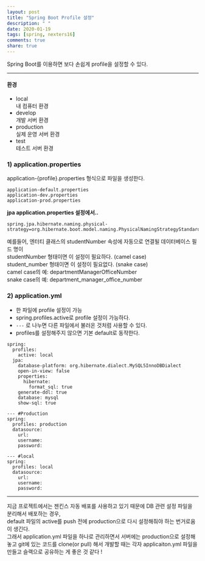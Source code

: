 ```yaml
---
layout: post
title: "Spring Boot Profile 설정"
description: " "
date: 2020-01-19
tags: [spring, nexters16]
comments: true
share: true
---
```


Spring Boot를 이용하면 보다 손쉽게 profile을 설정할 수 있다.

---

#### 환경    
- local     
내 컴퓨터 환경   
- develop      
개발 서버 환경   
- production    
실제 운영 서버 환경     
- test     
테스트 서버 환경   


### 1) application.properties  
application-{profile}.properties 형식으로 파일을 생성한다.   

```
application-default.properties
application-dev.properties
application-prod.properties
```

**jpa application.properties 설정에서..**    

```
spring.jpa.hibernate.naming.physical-strategy=org.hibernate.boot.model.naming.PhysicalNamingStrategyStandardImpl
```

예를들어, 엔터티 클래스의 studentNumber 속성에 자동으로 연결될 데이터베이스 필드 명이    
studentNumber 형태이면 이 설정이 필요하다. (camel case)  
student_number 형태이면 이 설정이 필요없다. (snake case)    
camel case의 예: departmentManagerOfficeNumber     
snake case의 예: department_manager_office_number     

### 2) application.yml    
- 한 파일에 profile 설정이 가능     
- spring.profiles.active로 profile 설정이 가능하다.   
- ```---``` 로 나누면 다른 파일에서 불러온 것처럼 사용할 수 있다.        
- profiles를 설정해주지 않으면 기본 default로 동작한다.    

```
spring:
  profiles:
    active: local
  jpa:
    database-platform: org.hibernate.dialect.MySQL5InnoDBDialect
    open-in-view: false
    properties:
      hibernate:
        format_sql: true
    generate-ddl: true
    database: mysql
    show-sql: true

--- #Production 
spring:
  profiles: production
  datasource:
    url:
    username: 
    password: 

--- #local
spring:
  profiles: local
  datasource:
    url: 
    username: 
    password: 
```

-----------------------

지금 프로젝트에서는 젠킨스 자동 배포를 사용하고 있기 때문에 DB 관련 설정 파일을 분리해서 배포하는 경우,        
default 파일의 active를 push 전에 production으로 다시 설정해줘야 하는 번거로움이 생긴다.          
그래서 application.yml 파일을 하나로 관리하면서 서버에는 production으로 설정해놓고 git에 있는 코드를 clone(or pull) 해서 개발할 때는 각자
applicaiton.yml 파일을 만들고 슬랙으로 공유하는 게 좋은 것 같다 ! 
